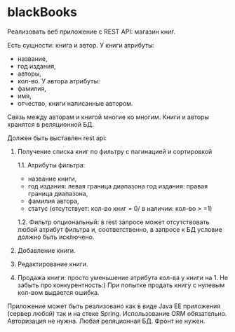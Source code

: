 # blackBooks
Реализовать веб приложение с REST API: магазин книг. 

Есть сущности: книга и автор. 
У книги атрибуты:  
  * название, 
  * год издания, 
  * авторы, 
  * кол-во.
У автора атрибуты: 
  * фамилия, 
  * имя,
  * отчество, книги написанные автором. 

Связь между авторам и книгой многие ко многим. 
Книги и авторы хранятся в реляционной БД. 

Должен быть выставлен rest api: 
1. Получение списка книг по фильтру с пагинацией и сортировкой

    1.1. Атрибуты фильтра:
     * название книги, 
     * год издания: левая граница диапазона год издания: правая граница диапазона,
     * фамилия автора,
     * статус (отсутствует: кол-во книг = 0/ в наличии: кол-во > =1)
    
    1.2. Фильтр опциональный: в rest запросе может отсутствовать любой атрибут фильтра и, соответственно, в запросе к БД условие должно быть исключено. 
   
2. Добавление книги. 
3. Редактирование книги. 
4. Продажа книги: просто уменьшение атрибута кол-ва у книги на 1.  Не забыть про конкурентность:)  При попытке продать книгу с нулевым кол-вом выдается ошибка. 

Приложение может быть реализовано как в виде Java EE  приложения (сервер любой) так и на стеке Spring. 
Использование ORM обязательно. 
Авторизация не нужна. 
Любая реляционная БД. 
Фронт не нужен.

